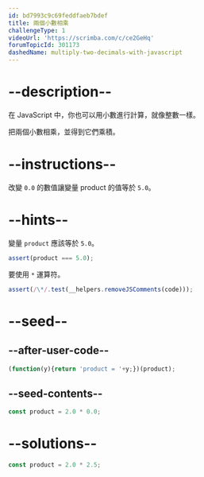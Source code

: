 ```yaml
---
id: bd7993c9c69feddfaeb7bdef
title: 兩個小數相乘
challengeType: 1
videoUrl: 'https://scrimba.com/c/ce2GeHq'
forumTopicId: 301173
dashedName: multiply-two-decimals-with-javascript
---
```


# --description--

在 JavaScript 中，你也可以用小數進行計算，就像整數一樣。

把兩個小數相乘，並得到它們乘積。

# --instructions--

改變 `0.0` 的數值讓變量 product 的值等於 `5.0`。

# --hints--

變量 `product` 應該等於 `5.0`。

```js
assert(product === 5.0);
```

要使用 `*` 運算符。

```js
assert(/\*/.test(__helpers.removeJSComments(code)));
```

# --seed--

## --after-user-code--

```js
(function(y){return 'product = '+y;})(product);
```

## --seed-contents--

```js
const product = 2.0 * 0.0;
```

# --solutions--

```js
const product = 2.0 * 2.5;
```
